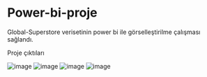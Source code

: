 # Power-bi-proje
Global-Superstore verisetinin power bi ile görselleştirilme çalışması sağlandı.

Proje çıktıları

![image](https://github.com/Abdlkdrdmr/Power-bi-proje/assets/116590643/a1fb72dd-0478-497e-82c5-804cbfd80448)
![image](https://github.com/Abdlkdrdmr/Power-bi-proje/assets/116590643/a0ad6f18-2971-46f5-9340-7467fb7ca426)
![image](https://github.com/Abdlkdrdmr/Power-bi-proje/assets/116590643/3820b349-989c-4c90-8220-d2f29f1faaaf)
![image](https://github.com/Abdlkdrdmr/Power-bi-proje/assets/116590643/acd125bb-0069-48fe-9c83-ca8e0b309f14)

